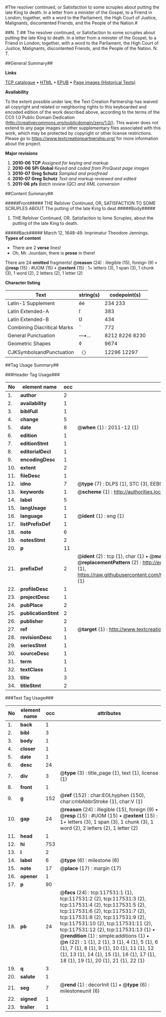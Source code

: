 #The resolver continued, or Satisfaction to some scruples about putting the late King to death. In a letter from a minister of the Gospel, to a Friend in London; together, with a word to the Parliament, the High Court of Justice, Malignants, discontented Friends, and the People of the Nation.#

##N. T.##
The resolver continued, or Satisfaction to some scruples about putting the late King to death. In a letter from a minister of the Gospel, to a Friend in London; together, with a word to the Parliament, the High Court of Justice, Malignants, discontented Friends, and the People of the Nation.
N. T.

##General Summary##

**Links**

[TCP catalogue](http://www.ota.ox.ac.uk/tcp/)  • 
[HTML](http://tei.it.ox.ac.uk/tcp/Texts-HTML/free/A95/A95506.html)  • 
[EPUB](http://tei.it.ox.ac.uk/tcp/Texts-EPUB/free/A95/A95506.epub) • 
[Page images (Historical Texts)](https://historicaltexts.jisc.ac.uk/eebo-99865292e)

**Availability**

To the extent possible under law, the Text Creation Partnership has waived all copyright and related or neighboring rights to this keyboarded and encoded edition of the work described above, according to the terms of the CC0 1.0 Public Domain Dedication (http://creativecommons.org/publicdomain/zero/1.0/). This waiver does not extend to any page images or other supplementary files associated with this work, which may be protected by copyright or other license restrictions. Please go to https://www.textcreationpartnership.org/ for more information about the project.

**Major revisions**

1. __2010-06__ __TCP__ *Assigned for keying and markup*
1. __2010-06__ __SPi Global__ *Keyed and coded from ProQuest page images*
1. __2010-07__ __Greg Schutz__ *Sampled and proofread*
1. __2010-07__ __Greg Schutz__ *Text and markup reviewed and edited*
1. __2011-06__ __pfs__ *Batch review (QC) and XML conversion*

##Content Summary##

#####Front#####
THE Reſolver Continued, OR, SATISFACTION TO SOME SCRUPLES ABOUT The putting of the late King to deat
#####Body#####

1. THE Reſolver Continued, OR. Satisfaction to ſome Scruples, about the putting of the late King to death.

#####Back#####
March 12, 1648-49. Imprimatur Theodore Jennings.
**Types of content**

  * There are 2 **verse** lines!
  * Oh, Mr. Jourdain, there is **prose** in there!

There are 24 **omitted** fragments! 
 @__reason__ (24) : illegible (15), foreign (9)  •  @__resp__ (15) : #UOM (15)  •  @__extent__ (15) : 1+ letters (3), 1 span (3), 1 chunk (3), 1 word (2), 2 letters (2), 1 letter (2)

**Character listing**


|Text|string(s)|codepoint(s)|
|---|---|---|
|Latin-1 Supplement|êé|234 233|
|Latin Extended-A|ſ|383|
|Latin Extended-B|Ʋ|434|
|Combining             Diacritical Marks|̄|772|
|General Punctuation|—•…|8212 8226 8230|
|Geometric Shapes|◊|9674|
|CJKSymbolsandPunctuation|〈〉|12296 12297|

##Tag Usage Summary##

###Header Tag Usage###

|No|element name|occ|attributes|
|---|---|---|---|
|1.|__author__|2||
|2.|__availability__|1||
|3.|__biblFull__|1||
|4.|__change__|5||
|5.|__date__|8| @__when__ (1) : 2011-12 (1)|
|6.|__edition__|1||
|7.|__editionStmt__|1||
|8.|__editorialDecl__|1||
|9.|__encodingDesc__|1||
|10.|__extent__|2||
|11.|__fileDesc__|1||
|12.|__idno__|7| @__type__ (7) : DLPS (1), STC (3), EEBO-CITATION (1), PROQUEST (1), VID (1)|
|13.|__keywords__|1| @__scheme__ (1) : http://authorities.loc.gov/ (1)|
|14.|__label__|5||
|15.|__langUsage__|1||
|16.|__language__|1| @__ident__ (1) : eng (1)|
|17.|__listPrefixDef__|1||
|18.|__note__|6||
|19.|__notesStmt__|2||
|20.|__p__|11||
|21.|__prefixDef__|2| @__ident__ (2) : tcp (1), char (1)  •  @__matchPattern__ (2) : ([0-9\-]+):([0-9IVX]+) (1), (.+) (1)  •  @__replacementPattern__ (2) : http://eebo.chadwyck.com/downloadtiff?vid=$1&page=$2 (1), https://raw.githubusercontent.com/textcreationpartnership/Texts/master/tcpchars.xml#$1 (1)|
|22.|__profileDesc__|1||
|23.|__projectDesc__|1||
|24.|__pubPlace__|2||
|25.|__publicationStmt__|2||
|26.|__publisher__|2||
|27.|__ref__|1| @__target__ (1) : http://www.textcreationpartnership.org/docs/. (1)|
|28.|__revisionDesc__|1||
|29.|__seriesStmt__|1||
|30.|__sourceDesc__|1||
|31.|__term__|1||
|32.|__textClass__|1||
|33.|__title__|3||
|34.|__titleStmt__|2||


###Text Tag Usage###

|No|element name|occ|attributes|
|---|---|---|---|
|1.|__back__|1||
|2.|__bibl__|3||
|3.|__body__|1||
|4.|__closer__|1||
|5.|__date__|1||
|6.|__desc__|24||
|7.|__div__|3| @__type__ (3) : title_page (1), text (1), license (1)|
|8.|__front__|1||
|9.|__g__|152| @__ref__ (152) : char:EOLhyphen (150), char:cmbAbbrStroke (1), char:V (1)|
|10.|__gap__|24| @__reason__ (24) : illegible (15), foreign (9)  •  @__resp__ (15) : #UOM (15)  •  @__extent__ (15) : 1+ letters (3), 1 span (3), 1 chunk (3), 1 word (2), 2 letters (2), 1 letter (2)|
|11.|__head__|1||
|12.|__hi__|753||
|13.|__l__|2||
|14.|__label__|6| @__type__ (6) : milestone (6)|
|15.|__note__|17| @__place__ (17) : margin (17)|
|16.|__opener__|1||
|17.|__p__|90||
|18.|__pb__|24| @__facs__ (24) : tcp:117531:1 (1), tcp:117531:2 (2), tcp:117531:3 (2), tcp:117531:4 (2), tcp:117531:5 (2), tcp:117531:6 (2), tcp:117531:7 (2), tcp:117531:8 (2), tcp:117531:9 (2), tcp:117531:10 (2), tcp:117531:11 (2), tcp:117531:12 (2), tcp:117531:13 (1)  •  @__rendition__ (1) : simple:additions (1)  •  @__n__ (22) : 1 (1), 2 (1), 3 (1), 4 (1), 5 (1), 6 (1), 7 (1), 8 (1), 9 (1), 10 (1), 11 (1), 12 (1), 13 (1), 14 (1), 15 (1), 16 (1), 17 (1), 18 (1), 19 (1), 20 (1), 21 (1), 22 (1)|
|19.|__q__|3||
|20.|__salute__|1||
|21.|__seg__|7| @__rend__ (1) : decorInit (1)  •  @__type__ (6) : milestoneunit (6)|
|22.|__signed__|1||
|23.|__trailer__|1||
